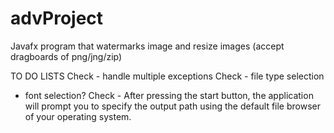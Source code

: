 # advProject
Javafx program that watermarks image and resize images (accept dragboards of png/jng/zip)

TO DO LISTS
Check  - handle multiple exceptions
Check  - file type selection
  - font selection?
Check  - After pressing the start button, the application will prompt you to specify the output path using the default file browser of your operating system.
